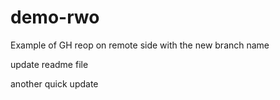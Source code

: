 # demo-rwo
Example of GH reop on remote side with the new branch name

update readme file

another quick update
